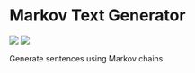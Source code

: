 # Markov Text Generator

[![](https://img.shields.io/endpoint?url=https%3A%2F%2Fswiftpackageindex.com%2Fapi%2Fpackages%2Flivfy%2Fmarkov-text-generator%2Fbadge%3Ftype%3Dswift-versions)](https://swiftpackageindex.com/livfy/markov-text-generator) 
[![](https://img.shields.io/endpoint?url=https%3A%2F%2Fswiftpackageindex.com%2Fapi%2Fpackages%2Flivfy%2Fmarkov-text-generator%2Fbadge%3Ftype%3Dplatforms)](https://swiftpackageindex.com/livfy/markov-text-generator)

Generate sentences using Markov chains
